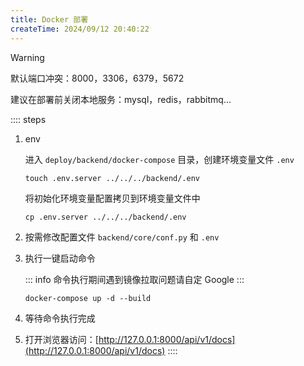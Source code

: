 ```yaml
---
title: Docker 部署
createTime: 2024/09/12 20:40:22
---
```

> [!WARNING]
>
> 默认端口冲突：8000，3306，6379，5672
>
> 建议在部署前关闭本地服务：mysql，redis，rabbitmq...

:::: steps
1. env

    进入 `deploy/backend/docker-compose` 目录，创建环境变量文件 `.env`

    ```shell
    touch .env.server ../../../backend/.env
    ```

    将初始化环境变量配置拷贝到环境变量文件中

    ```shell
    cp .env.server ../../../backend/.env
    ```

2. 按需修改配置文件 `backend/core/conf.py` 和 `.env`
3. 执行一键启动命令
    
    ::: info
    命令执行期间遇到镜像拉取问题请自定 Google
    :::

    ```shell
    docker-compose up -d --build
    ```

4. 等待命令执行完成
5. 打开浏览器访问：[http://127.0.0.1:8000/api/v1/docs](http://127.0.0.1:8000/api/v1/docs)
::::
